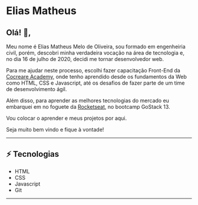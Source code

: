 # Elias Matheus
## Olá! 👋, 
Meu nome é Elias Matheus Melo de Oliveira, sou formado em engenheiria civil, porém, descobri minha verdadeira vocação na área de tecnologia e, no dia 16 de julho de 2020, decidi me tornar desenvolvedor web. 

Para me ajudar neste processo, escolhi fazer capacitação Front-End da [Cocreare Academy](https://cocreare.com.br/academy-copy.html/), onde tenho aprendido desde os fundamentos da Web como HTML, CSS e Javascript, até os desafios de fazer parte de um time de desenvolvimento ágil.

Além disso, para aprender as melhores tecnologias do mercado eu embarquei em no foguete da [Rocketseat](https://rocketseat.com.br/), no bootcamp GoStack 13. 

Vou colocar o aprender e meus projetos por aqui.

Seja muito bem vindo e fique à vontade! 

---

## ⚡ Tecnologias
- HTML
- CSS
- Javascript
- Git

---

